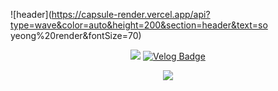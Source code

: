 ![header](https://capsule-render.vercel.app/api?type=wave&color=auto&height=200&section=header&text=so yeong%20render&fontSize=70)
<div align="center">  

<a href="https://github.com/soyeong125"><img src="https://hits.seeyoufarm.com/api/count/incr/badge.svg?url=https%3A%2F%2Fgithub.com%2Fseondal&count_bg=%23000000&title_bg=%23000000&icon=github.svg&icon_color=%23E7E7E7&title=GitHub&edge_flat=false)"/></a>
[![Velog Badge](https://img.shields.io/badge/Velog-01DFA5?style=flat-square&logoColor=white&link=https://velog.io/@yonii)](https://velog.io/@soyeong125)
<br>
<p align="center">
<img src="https://github-readme-stats.vercel.app/api/top-langs/?username=soyeong125&theme=dracula&layout=compact&langs_count=10"/>

</div>
